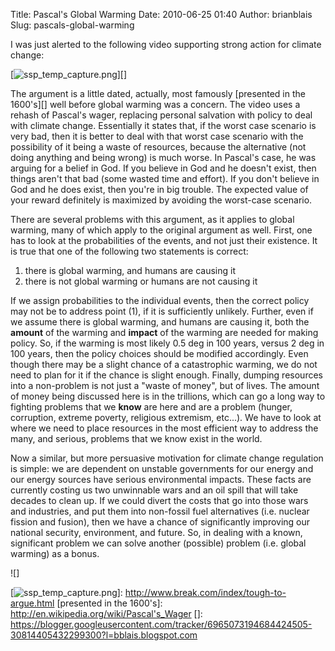 Title: Pascal's Global Warming
Date: 2010-06-25 01:40
Author: brianblais
Slug: pascals-global-warming

I was just alerted to the following video supporting strong action for
climate change:

[![ssp\_temp\_capture.png][]][]

The argument is a little dated, actually, most famously [presented in
the 1600's][] well before global warming was a concern. The video uses a
rehash of Pascal's wager, replacing personal salvation with policy to
deal with climate change. Essentially it states that, if the worst case
scenario is very bad, then it is better to deal with that worst case
scenario with the possibility of it being a waste of resources, because
the alternative (not doing anything and being wrong) is much worse. In
Pascal's case, he was arguing for a belief in God. If you believe in God
and he doesn't exist, then things aren't that bad (some wasted time and
effort). If you don't believe in God and he does exist, then you're in
big trouble. The expected value of your reward definitely is maximized
by avoiding the worst-case scenario.

There are several problems with this argument, as it applies to global
warming, many of which apply to the original argument as well. First,
one has to look at the probabilities of the events, and not just their
existence. It is true that one of the following two statements is
correct:

1.  there is global warming, and humans are causing it
2.  there is not global warming or humans are not causing it

If we assign probabilities to the individual events, then the correct
policy may not be to address point (1), if it is sufficiently unlikely.
Further, even if we assume there is global warming, and humans are
causing it, both the **amount** of the warming and **impact** of the
warming are needed for making policy. So, if the warming is most likely
0.5 deg in 100 years, versus 2 deg in 100 years, then the policy choices
should be modified accordingly. Even though there may be a slight chance
of a catastrophic warming, we do not need to plan for it if the chance
is slight enough. Finally, dumping resources into a non-problem is not
just a "waste of money", but of lives. The amount of money being
discussed here is in the trillions, which can go a long way to fighting
problems that we **know** are here and are a problem (hunger,
corruption, extreme poverty, religious extremism, etc...). We have to
look at where we need to place resources in the most efficient way to
address the many, and serious, problems that we know exist in the world.

Now a similar, but more persuasive motivation for climate change
regulation is simple: we are dependent on unstable governments for our
energy and our energy sources have serious environmental impacts. These
facts are currently costing us two unwinnable wars and an oil spill that
will take decades to clean up. If we could divert the costs that go into
those wars and industries, and put them into non-fossil fuel
alternatives (i.e. nuclear fission and fusion), then we have a chance of
significantly improving our national security, environment, and future.
So, in dealing with a known, significant problem we can solve another
(possible) problem (i.e. global warming) as a bonus.

<div class="blogger-post-footer">
![]

</div>

  [ssp\_temp\_capture.png]: http://lh5.ggpht.com/_VLTJPGH7Stw/TCQCjBcM8EI/AAAAAAAAGYA/SWSjZn-AuTo/ssp_temp_capture.png?imgmax=800
  [![ssp\_temp\_capture.png][]]: http://www.break.com/index/tough-to-argue.html
  [presented in the 1600's]: http://en.wikipedia.org/wiki/Pascal's_Wager
  []: https://blogger.googleusercontent.com/tracker/6965073194684424505-30814405432299300?l=bblais.blogspot.com

